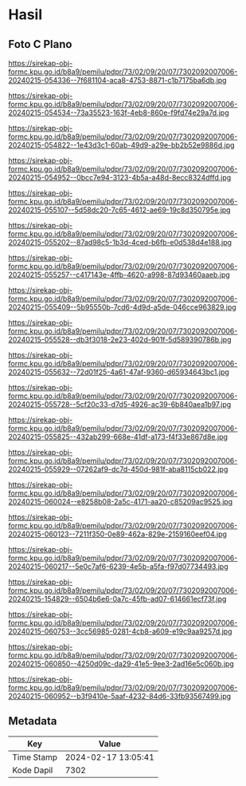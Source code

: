 # Hasil

## Foto C Plano

https://sirekap-obj-formc.kpu.go.id/b8a9/pemilu/pdpr/73/02/09/20/07/7302092007006-20240215-054336--7f681104-aca8-4753-8871-c1b7175ba6db.jpg

https://sirekap-obj-formc.kpu.go.id/b8a9/pemilu/pdpr/73/02/09/20/07/7302092007006-20240215-054534--73a35523-163f-4eb8-860e-f9fd74e29a7d.jpg

https://sirekap-obj-formc.kpu.go.id/b8a9/pemilu/pdpr/73/02/09/20/07/7302092007006-20240215-054822--1e43d3c1-60ab-49d9-a29e-bb2b52e9886d.jpg

https://sirekap-obj-formc.kpu.go.id/b8a9/pemilu/pdpr/73/02/09/20/07/7302092007006-20240215-054952--0bcc7e94-3123-4b5a-a48d-8ecc8324dffd.jpg

https://sirekap-obj-formc.kpu.go.id/b8a9/pemilu/pdpr/73/02/09/20/07/7302092007006-20240215-055107--5d58dc20-7c65-4612-ae69-19c8d350795e.jpg

https://sirekap-obj-formc.kpu.go.id/b8a9/pemilu/pdpr/73/02/09/20/07/7302092007006-20240215-055202--87ad98c5-1b3d-4ced-b6fb-e0d538d4e188.jpg

https://sirekap-obj-formc.kpu.go.id/b8a9/pemilu/pdpr/73/02/09/20/07/7302092007006-20240215-055257--c417143e-4ffb-4620-a998-87d93460aaeb.jpg

https://sirekap-obj-formc.kpu.go.id/b8a9/pemilu/pdpr/73/02/09/20/07/7302092007006-20240215-055409--5b95550b-7cd6-4d9d-a5de-046cce963829.jpg

https://sirekap-obj-formc.kpu.go.id/b8a9/pemilu/pdpr/73/02/09/20/07/7302092007006-20240215-055528--db3f3018-2e23-402d-901f-5d589390786b.jpg

https://sirekap-obj-formc.kpu.go.id/b8a9/pemilu/pdpr/73/02/09/20/07/7302092007006-20240215-055632--72d01f25-4a61-47af-9360-d65934643bc1.jpg

https://sirekap-obj-formc.kpu.go.id/b8a9/pemilu/pdpr/73/02/09/20/07/7302092007006-20240215-055728--5cf20c33-d7d5-4926-ac39-6b840aea1b97.jpg

https://sirekap-obj-formc.kpu.go.id/b8a9/pemilu/pdpr/73/02/09/20/07/7302092007006-20240215-055825--432ab299-668e-41df-a173-f4f33e867d8e.jpg

https://sirekap-obj-formc.kpu.go.id/b8a9/pemilu/pdpr/73/02/09/20/07/7302092007006-20240215-055929--07262af9-dc7d-450d-981f-aba8115cb022.jpg

https://sirekap-obj-formc.kpu.go.id/b8a9/pemilu/pdpr/73/02/09/20/07/7302092007006-20240215-060024--e8258b08-2a5c-4171-aa20-c85209ac9525.jpg

https://sirekap-obj-formc.kpu.go.id/b8a9/pemilu/pdpr/73/02/09/20/07/7302092007006-20240215-060123--7211f350-0e89-462a-829e-2159160eef04.jpg

https://sirekap-obj-formc.kpu.go.id/b8a9/pemilu/pdpr/73/02/09/20/07/7302092007006-20240215-060217--5e0c7af6-6239-4e5b-a5fa-f97d07734493.jpg

https://sirekap-obj-formc.kpu.go.id/b8a9/pemilu/pdpr/73/02/09/20/07/7302092007006-20240215-154829--6504b6e6-0a7c-45fb-ad07-614661ecf73f.jpg

https://sirekap-obj-formc.kpu.go.id/b8a9/pemilu/pdpr/73/02/09/20/07/7302092007006-20240215-060753--3cc56985-0281-4cb8-a609-e19c9aa9257d.jpg

https://sirekap-obj-formc.kpu.go.id/b8a9/pemilu/pdpr/73/02/09/20/07/7302092007006-20240215-060850--4250d09c-da29-41e5-9ee3-2ad16e5c060b.jpg

https://sirekap-obj-formc.kpu.go.id/b8a9/pemilu/pdpr/73/02/09/20/07/7302092007006-20240215-060952--b3f9410e-5aaf-4232-84d6-33fb93567499.jpg


## Metadata

| Key        | Value               |
| ---------- | ------------------- |
| Time Stamp | 2024-02-17 13:05:41 |
| Kode Dapil | 7302                |



